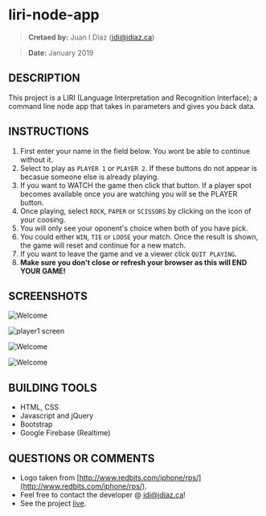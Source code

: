 # liri-node-app
> **Cretaed by:**     Juan I Diaz (jdi@idiaz.ca)

> **Date:**           January 2019

## DESCRIPTION
This project is a LIRI (Language Interpretation and Recognition Interface); a command line node app that takes in parameters and gives you back data.

## INSTRUCTIONS
1. First enter your name in the field below. You wont be able to continue without it.
2. Select to play as `PLAYER 1` or `PLAYER 2`. If these buttons do not appear is becasue someone else is already playing.
3. If you want to WATCH the game then click that button. If a player spot becomes available once you are watching you will se the PLAYER button.
4. Once playing, select `ROCK`, `PAPER` or `SCISSORS` by clicking on the icon of your coosing.
5. You will only see your oponent's choice when both of you have pick.
6. You could either `WIN`, `TIE` or `LOOSE` your match. Once the result is shown, the game will reset and continue for a new match.
7. If you want to leave the game and ve a viewer click `QUIT PLAYING`.
8. **Make sure you don't close or refresh your browser as this will END YOUR GAME!**

## SCREENSHOTS
![Welcome](./assets/images/rps_welcome.png)

![player1 screen](./assets/images/rps_player1.png)

![Welcome](./assets/images/rps_match.png)

![Welcome](./assets/images/rps_viewer.png)

## BUILDING TOOLS
- HTML, CSS
- Javascript and jQuery
- Bootstrap
- Google Firebase (Realtime)


## QUESTIONS OR COMMENTS
- Logo taken from [http://www.redbits.com/iphone/rps/](http://www.redbits.com/iphone/rps/).
- Feel free to contact the developer @ <jdi@idiaz.ca>!
- See the project [live](https://juanidiaz.github.io/RPS-Multiplayer/).